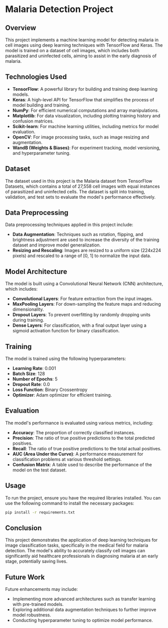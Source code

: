 # Malaria Detection Project

## Overview
This project implements a machine learning model for detecting malaria in cell images using deep learning techniques with TensorFlow and Keras. The model is trained on a dataset of cell images, which includes both parasitized and uninfected cells, aiming to assist in the early diagnosis of malaria.

## Technologies Used
- **TensorFlow**: A powerful library for building and training deep learning models.
- **Keras**: A high-level API for TensorFlow that simplifies the process of model building and training.
- **NumPy**: For efficient numerical computations and array manipulations.
- **Matplotlib**: For data visualization, including plotting training history and confusion matrices.
- **Scikit-learn**: For machine learning utilities, including metrics for model evaluation.
- **OpenCV**: For image processing tasks, such as image resizing and augmentation.
- **WandB (Weights & Biases)**: For experiment tracking, model versioning, and hyperparameter tuning.

## Dataset
The dataset used in this project is the Malaria dataset from TensorFlow Datasets, which contains a total of 27,558 cell images with equal instances of parasitized and uninfected cells. The dataset is split into training, validation, and test sets to evaluate the model's performance effectively.

## Data Preprocessing
Data preprocessing techniques applied in this project include:
- **Data Augmentation**: Techniques such as rotation, flipping, and brightness adjustment are used to increase the diversity of the training dataset and improve model generalization.
- **Resizing and Rescaling**: Images are resized to a uniform size (224x224 pixels) and rescaled to a range of [0, 1] to normalize the input data.

## Model Architecture
The model is built using a Convolutional Neural Network (CNN) architecture, which includes:
- **Convolutional Layers**: For feature extraction from the input images.
- **MaxPooling Layers**: For down-sampling the feature maps and reducing dimensionality.
- **Dropout Layers**: To prevent overfitting by randomly dropping units during training.
- **Dense Layers**: For classification, with a final output layer using a sigmoid activation function for binary classification.

## Training
The model is trained using the following hyperparameters:
- **Learning Rate**: 0.001
- **Batch Size**: 128
- **Number of Epochs**: 5
- **Dropout Rate**: 0.0
- **Loss Function**: Binary Crossentropy
- **Optimizer**: Adam optimizer for efficient training.

## Evaluation
The model's performance is evaluated using various metrics, including:
- **Accuracy**: The proportion of correctly classified instances.
- **Precision**: The ratio of true positive predictions to the total predicted positives.
- **Recall**: The ratio of true positive predictions to the total actual positives.
- **AUC (Area Under the Curve)**: A performance measurement for classification problems at various threshold settings.
- **Confusion Matrix**: A table used to describe the performance of the model on the test dataset.

## Usage
To run the project, ensure you have the required libraries installed. You can use the following command to install the necessary packages:

```bash
pip install -r requirements.txt
```

## Conclusion
This project demonstrates the application of deep learning techniques for image classification tasks, specifically in the medical field for malaria detection. The model's ability to accurately classify cell images can significantly aid healthcare professionals in diagnosing malaria at an early stage, potentially saving lives.

## Future Work
Future enhancements may include:
- Implementing more advanced architectures such as transfer learning with pre-trained models.
- Exploring additional data augmentation techniques to further improve model robustness.
- Conducting hyperparameter tuning to optimize model performance.
